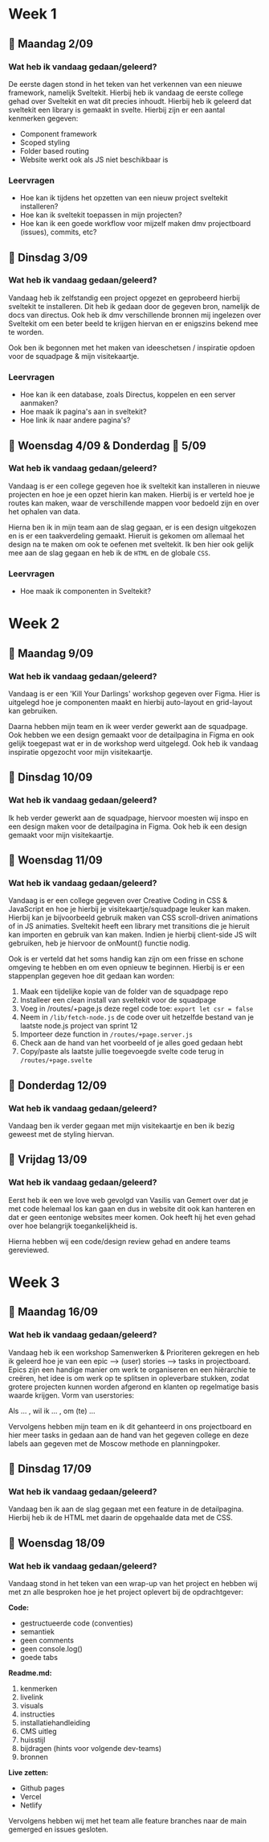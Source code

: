 # Week 1

## 📆 Maandag 2/09

### Wat heb ik vandaag gedaan/geleerd?

De eerste dagen stond in het teken van het verkennen van een nieuwe framework, namelijk Sveltekit. Hierbij heb ik vandaag de eerste college gehad over Sveltekit en wat dit precies inhoudt. Hierbij heb ik geleerd dat sveltekit een library is gemaakt in svelte. Hierbij zijn er een aantal kenmerken gegeven:

- Component framework
- Scoped styling
- Folder based routing
- Website werkt ook als JS niet beschikbaar is

### Leervragen

- Hoe kan ik tijdens het opzetten van een nieuw project sveltekit installeren?
- Hoe kan ik sveltekit toepassen in mijn projecten?
- Hoe kan ik een goede workflow voor mijzelf maken dmv projectboard (issues), commits, etc?

## 📆 Dinsdag 3/09

### Wat heb ik vandaag gedaan/geleerd?

Vandaag heb ik zelfstandig een project opgezet en geprobeerd hierbij sveltekit te installeren. Dit heb ik gedaan door de gegeven bron, namelijk de docs van directus. Ook heb ik dmv verschillende bronnen mij ingelezen over Sveltekit om een beter beeld te krijgen hiervan en er enigszins bekend mee te worden.

Ook ben ik begonnen met het maken van ideeschetsen / inspiratie opdoen voor de squadpage & mijn visitekaartje.

### Leervragen

- Hoe kan ik een database, zoals Directus, koppelen en een server aanmaken?
- Hoe maak ik pagina's aan in sveltekit?
- Hoe link ik naar andere pagina's?

## 📆 Woensdag 4/09 & Donderdag 📆 5/09

### Wat heb ik vandaag gedaan/geleerd?

Vandaag is er een college gegeven hoe ik sveltekit kan installeren in nieuwe projecten en hoe je een opzet hierin kan maken. Hierbij is er verteld hoe je routes kan maken, waar de verschillende mappen voor bedoeld zijn en over het ophalen van data.

Hierna ben ik in mijn team aan de slag gegaan, er is een design uitgekozen en is er een taakverdeling gemaakt. Hieruit is gekomen om allemaal het design na te maken om ook te oefenen met sveltekit. Ik ben hier ook gelijk mee aan de slag gegaan en heb ik de `HTML` en de globale `CSS`.

### Leervragen

- Hoe maak ik componenten in Sveltekit?

# Week 2

## 📆 Maandag 9/09

### Wat heb ik vandaag gedaan/geleerd?

Vandaag is er een 'Kill Your Darlings' workshop gegeven over Figma. Hier is uitgelegd hoe je componenten maakt en hierbij auto-layout en grid-layout kan gebruiken.

Daarna hebben mijn team en ik weer verder gewerkt aan de squadpage. Ook hebben we een design gemaakt voor de detailpagina in Figma en ook gelijk toegepast wat er in de workshop werd uitgelegd.
Ook heb ik vandaag inspiratie opgezocht voor mijn visitekaartje.

## 📆 Dinsdag 10/09

### Wat heb ik vandaag gedaan/geleerd?

Ik heb verder gewerkt aan de squadpage, hiervoor moesten wij inspo en een design maken voor de detailpagina in Figma. Ook heb ik een design gemaakt voor mijn visitekaartje.

## 📆 Woensdag 11/09

### Wat heb ik vandaag gedaan/geleerd?

Vandaag is er een college gegeven over Creative Coding in CSS & JavaScript en hoe je hierbij je visitekaartje/squadpage leuker kan maken. Hierbij kan je bijvoorbeeld gebruik maken van CSS scroll-driven animations of in JS animaties. Sveltekit heeft een library met transitions die je hieruit kan importen en gebruik van kan maken. Indien je hierbij client-side JS wilt gebruiken, heb je hiervoor de onMount() functie nodig.

Ook is er verteld dat het soms handig kan zijn om een frisse en schone omgeving te hebben en om even opnieuw te beginnen. Hierbij is er een stappenplan gegeven hoe dit gedaan kan worden:

1. Maak een tijdelijke kopie van de folder van de squadpage repo
2. Installeer een clean install van sveltekit voor de squadpage
3. Voeg in /routes/+page.js deze regel code toe: `export let csr = false`
4. Neem in `/lib/fetch-node.js` de code over uit hetzelfde bestand van je laatste node.js project van sprint 12
5. Importeer deze function in `/routes/+page.server.js`
6. Check aan de hand van het voorbeeld of je alles goed gedaan hebt
7. Copy/paste als laatste jullie toegevoegde svelte code terug in `/routes/+page.svelte`

## 📆 Donderdag 12/09

### Wat heb ik vandaag gedaan/geleerd?

Vandaag ben ik verder gegaan met mijn visitekaartje en ben ik bezig geweest met de styling hiervan.

## 📆 Vrijdag 13/09

### Wat heb ik vandaag gedaan/geleerd?

Eerst heb ik een we love web gevolgd van Vasilis van Gemert over dat je met code helemaal los kan gaan en dus in website dit ook kan hanteren en dat er geen eentonige websites meer komen. Ook heeft hij het even gehad over hoe belangrijk toegankelijkheid is.

Hierna hebben wij een code/design review gehad en andere teams gereviewed.

# Week 3

## 📆 Maandag 16/09

### Wat heb ik vandaag gedaan/geleerd?

Vandaag heb ik een workshop Samenwerken & Prioriteren gekregen en heb ik geleerd hoe je van een epic --> (user) stories --> tasks in projectboard. Epics zijn een handige manier om werk te organiseren en een hiërarchie te creëren, het idee is om werk op te splitsen in opleverbare stukken, zodat grotere projecten kunnen worden afgerond en klanten op regelmatige basis waarde krijgen. Vorm van userstories:

Als … , wil ik … , om (te) …

Vervolgens hebben mijn team en ik dit gehanteerd in ons projectboard en hier meer tasks in gedaan aan de hand van het gegeven college en deze labels aan gegeven met de Moscow methode en planningpoker.

## 📆 Dinsdag 17/09

### Wat heb ik vandaag gedaan/geleerd?

Vandaag ben ik aan de slag gegaan met een feature in de detailpagina. Hierbij heb ik de HTML met daarin de opgehaalde data met de CSS.

## 📆 Woensdag 18/09

### Wat heb ik vandaag gedaan/geleerd?

Vandaag stond in het teken van een wrap-up van het project en hebben wij met zn alle besproken hoe je het project oplevert bij de opdrachtgever:

**Code:**

- gestructueerde code (conventies)
- semantiek
- geen comments
- geen console.log()
- goede tabs

**Readme.md:**

1. kenmerken
2. livelink
3. visuals
4. instructies
5. installatiehandleiding
6. CMS uitleg
7. huisstijl
8. bijdragen (hints voor volgende dev-teams)
9. bronnen

**Live zetten:**

- Github pages
- Vercel
- Netlify

Vervolgens hebben wij met het team alle feature branches naar de main gemerged en issues gesloten.
